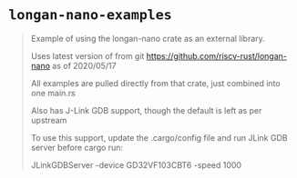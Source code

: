 # `longan-nano-examples`

> Example of using the longan-nano crate as an external library.
> 
> Uses latest version of from git https://github.com/riscv-rust/longan-nano as of 2020/05/17
>
> All examples are pulled directly from that crate, just combined into one main.rs
>
> Also has J-Link GDB support, though the default is left as per upstream
>
> To use this support, update the .cargo/config file and run JLink GDB server before cargo run:
>
> JLinkGDBServer -device GD32VF103CBT6 -speed 1000